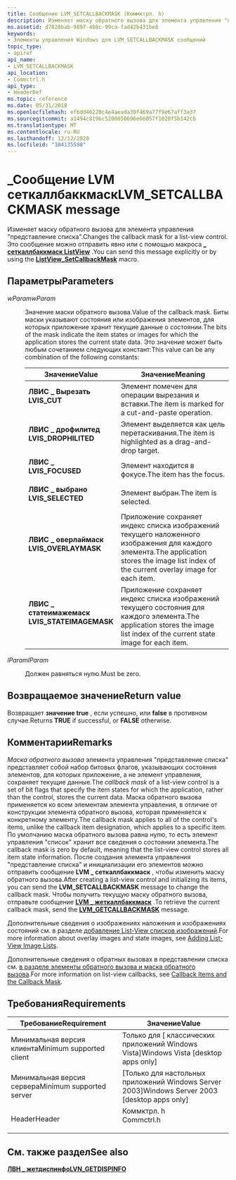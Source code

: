 ```yaml
---
title: Сообщение LVM_SETCALLBACKMASK (Коммктрл. h)
description: Изменяет маску обратного вызова для элемента управления "представление списка". Это сообщение можно отправить явно или с помощью \_ макроса Сеткаллбаккмаск ListView.
ms.assetid: d7828bab-9897-408c-99ca-fad42b431be8
keywords:
- Элементы управления Windows для LVM_SETCALLBACKMASK сообщений
topic_type:
- apiref
api_name:
- LVM_SETCALLBACKMASK
api_location:
- Commctrl.h
api_type:
- HeaderDef
ms.topic: reference
ms.date: 05/31/2018
ms.openlocfilehash: ef6dd46228c4e4aeada30f469a77f9e67aff3a37
ms.sourcegitcommit: a1494c819bc5200050696e66057f1020f5b142cb
ms.translationtype: MT
ms.contentlocale: ru-RU
ms.lasthandoff: 12/12/2020
ms.locfileid: "104135598"
---
```

# <a name="lvm_setcallbackmask-message"></a><span data-ttu-id="f7083-105">\_Сообщение LVM сеткаллбаккмаск</span><span class="sxs-lookup"><span data-stu-id="f7083-105">LVM\_SETCALLBACKMASK message</span></span>

<span data-ttu-id="f7083-106">Изменяет маску обратного вызова для элемента управления "представление списка".</span><span class="sxs-lookup"><span data-stu-id="f7083-106">Changes the callback mask for a list-view control.</span></span> <span data-ttu-id="f7083-107">Это сообщение можно отправить явно или с помощью макроса [**\_ сеткаллбаккмаск ListView**](/windows/desktop/api/Commctrl/nf-commctrl-listview_setcallbackmask) .</span><span class="sxs-lookup"><span data-stu-id="f7083-107">You can send this message explicitly or by using the [**ListView\_SetCallbackMask**](/windows/desktop/api/Commctrl/nf-commctrl-listview_setcallbackmask) macro.</span></span>

## <a name="parameters"></a><span data-ttu-id="f7083-108">Параметры</span><span class="sxs-lookup"><span data-stu-id="f7083-108">Parameters</span></span>

<dl> <dt>

<span data-ttu-id="f7083-109">*wParam*</span><span class="sxs-lookup"><span data-stu-id="f7083-109">*wParam*</span></span> 
</dt> <dd>

<span data-ttu-id="f7083-110">Значение маски обратного вызова.</span><span class="sxs-lookup"><span data-stu-id="f7083-110">Value of the callback mask.</span></span> <span data-ttu-id="f7083-111">Биты маски указывают состояния или изображения элементов, для которых приложение хранит текущие данные о состоянии.</span><span class="sxs-lookup"><span data-stu-id="f7083-111">The bits of the mask indicate the item states or images for which the application stores the current state data.</span></span> <span data-ttu-id="f7083-112">Это значение может быть любым сочетанием следующих констант:</span><span class="sxs-lookup"><span data-stu-id="f7083-112">This value can be any combination of the following constants:</span></span>



| <span data-ttu-id="f7083-113">Значение</span><span class="sxs-lookup"><span data-stu-id="f7083-113">Value</span></span>                                                                                                                                                                           | <span data-ttu-id="f7083-114">Значение</span><span class="sxs-lookup"><span data-stu-id="f7083-114">Meaning</span></span>                                                                                            |
|---------------------------------------------------------------------------------------------------------------------------------------------------------------------------------|----------------------------------------------------------------------------------------------------|
| <span id="LVIS_CUT"></span><span id="lvis_cut"></span><dl> <span data-ttu-id="f7083-115"><dt>**ЛВИС \_ Вырезать**</dt></span><span class="sxs-lookup"><span data-stu-id="f7083-115"><dt>**LVIS\_CUT**</dt></span></span> </dl>                                  | <span data-ttu-id="f7083-116">Элемент помечен для операции вырезания и вставки.</span><span class="sxs-lookup"><span data-stu-id="f7083-116">The item is marked for a cut-and-paste operation.</span></span><br/>                                       |
| <span id="LVIS_DROPHILITED"></span><span id="lvis_drophilited"></span><dl> <span data-ttu-id="f7083-117"><dt>**ЛВИС \_ дрофилитед**</dt></span><span class="sxs-lookup"><span data-stu-id="f7083-117"><dt>**LVIS\_DROPHILITED**</dt></span></span> </dl>          | <span data-ttu-id="f7083-118">Элемент выделяется как цель перетаскивания.</span><span class="sxs-lookup"><span data-stu-id="f7083-118">The item is highlighted as a drag-and-drop target.</span></span><br/>                                      |
| <span id="LVIS_FOCUSED"></span><span id="lvis_focused"></span><dl> <span data-ttu-id="f7083-119"><dt>**ЛВИС \_**</dt></span><span class="sxs-lookup"><span data-stu-id="f7083-119"><dt>**LVIS\_FOCUSED**</dt></span></span> </dl>                      | <span data-ttu-id="f7083-120">Элемент находится в фокусе.</span><span class="sxs-lookup"><span data-stu-id="f7083-120">The item has the focus.</span></span><br/>                                                                 |
| <span id="LVIS_SELECTED"></span><span id="lvis_selected"></span><dl> <span data-ttu-id="f7083-121"><dt>**ЛВИС \_ выбрано**</dt></span><span class="sxs-lookup"><span data-stu-id="f7083-121"><dt>**LVIS\_SELECTED**</dt></span></span> </dl>                   | <span data-ttu-id="f7083-122">Элемент выбран.</span><span class="sxs-lookup"><span data-stu-id="f7083-122">The item is selected.</span></span> <br/>                                                                  |
| <span id="LVIS_OVERLAYMASK"></span><span id="lvis_overlaymask"></span><dl> <span data-ttu-id="f7083-123"><dt>**ЛВИС \_ оверлаймаск**</dt></span><span class="sxs-lookup"><span data-stu-id="f7083-123"><dt>**LVIS\_OVERLAYMASK**</dt></span></span> </dl>          | <span data-ttu-id="f7083-124">Приложение сохраняет индекс списка изображений текущего наложенного изображения для каждого элемента.</span><span class="sxs-lookup"><span data-stu-id="f7083-124">The application stores the image list index of the current overlay image for each item.</span></span><br/> |
| <span id="LVIS_STATEIMAGEMASK"></span><span id="lvis_stateimagemask"></span><dl> <span data-ttu-id="f7083-125"><dt>**ЛВИС \_ статеимажемаск**</dt></span><span class="sxs-lookup"><span data-stu-id="f7083-125"><dt>**LVIS\_STATEIMAGEMASK**</dt></span></span> </dl> | <span data-ttu-id="f7083-126">Приложение сохраняет индекс списка изображений текущего состояния для каждого элемента.</span><span class="sxs-lookup"><span data-stu-id="f7083-126">The application stores the image list index of the current state image for each item.</span></span> <br/>  |



 

</dd> <dt>

<span data-ttu-id="f7083-127">*lParam*</span><span class="sxs-lookup"><span data-stu-id="f7083-127">*lParam*</span></span> 
</dt> <dd><span data-ttu-id="f7083-128">Должен равняться нулю.</span><span class="sxs-lookup"><span data-stu-id="f7083-128">Must be zero.</span></span></dd> </dl>

## <a name="return-value"></a><span data-ttu-id="f7083-129">Возвращаемое значение</span><span class="sxs-lookup"><span data-stu-id="f7083-129">Return value</span></span>

<span data-ttu-id="f7083-130">Возвращает **значение true** , если успешно, или **false** в противном случае.</span><span class="sxs-lookup"><span data-stu-id="f7083-130">Returns **TRUE** if successful, or **FALSE** otherwise.</span></span>

## <a name="remarks"></a><span data-ttu-id="f7083-131">Комментарии</span><span class="sxs-lookup"><span data-stu-id="f7083-131">Remarks</span></span>

<span data-ttu-id="f7083-132">*Маска обратного вызова* элемента управления "представление списка" представляет собой набор битовых флагов, указывающих состояния элементов, для которых приложение, а не элемент управления, сохраняет текущие данные.</span><span class="sxs-lookup"><span data-stu-id="f7083-132">The *callback mask* of a list-view control is a set of bit flags that specify the item states for which the application, rather than the control, stores the current data.</span></span> <span data-ttu-id="f7083-133">Маска обратного вызова применяется ко всем элементам элемента управления, в отличие от конструкции элемента обратного вызова, которая применяется к конкретному элементу.</span><span class="sxs-lookup"><span data-stu-id="f7083-133">The callback mask applies to all of the control's items, unlike the callback item designation, which applies to a specific item.</span></span> <span data-ttu-id="f7083-134">По умолчанию маска обратного вызова равна нулю, то есть элемент управления "список" хранит все сведения о состоянии элемента.</span><span class="sxs-lookup"><span data-stu-id="f7083-134">The callback mask is zero by default, meaning that the list-view control stores all item state information.</span></span> <span data-ttu-id="f7083-135">После создания элемента управления "представление списка" и инициализации его элементов можно отправить сообщение **LVM \_ сеткаллбаккмаск** , чтобы изменить маску обратного вызова.</span><span class="sxs-lookup"><span data-stu-id="f7083-135">After creating a list-view control and initializing its items, you can send the **LVM\_SETCALLBACKMASK** message to change the callback mask.</span></span> <span data-ttu-id="f7083-136">Чтобы получить текущую маску обратного вызова, отправьте сообщение [**LVM \_ жеткаллбаккмаск**](lvm-getcallbackmask.md) .</span><span class="sxs-lookup"><span data-stu-id="f7083-136">To retrieve the current callback mask, send the [**LVM\_GETCALLBACKMASK**](lvm-getcallbackmask.md) message.</span></span>

<span data-ttu-id="f7083-137">Дополнительные сведения о изображениях наложения и изображениях состояний см. в разделе [добавление List-View списков изображений](using-list-view-controls.md).</span><span class="sxs-lookup"><span data-stu-id="f7083-137">For more information about overlay images and state images, see [Adding List-View Image Lists](using-list-view-controls.md).</span></span>

<span data-ttu-id="f7083-138">Дополнительные сведения о обратных вызовах в представлении списка см. [в разделе элементы обратного вызова и маска обратного вызова](list-view-controls-overview.md).</span><span class="sxs-lookup"><span data-stu-id="f7083-138">For more information on list-view callbacks, see [Callback Items and the Callback Mask](list-view-controls-overview.md).</span></span>

## <a name="requirements"></a><span data-ttu-id="f7083-139">Требования</span><span class="sxs-lookup"><span data-stu-id="f7083-139">Requirements</span></span>



| <span data-ttu-id="f7083-140">Требование</span><span class="sxs-lookup"><span data-stu-id="f7083-140">Requirement</span></span> | <span data-ttu-id="f7083-141">Значение</span><span class="sxs-lookup"><span data-stu-id="f7083-141">Value</span></span> |
|-------------------------------------|---------------------------------------------------------------------------------------|
| <span data-ttu-id="f7083-142">Минимальная версия клиента</span><span class="sxs-lookup"><span data-stu-id="f7083-142">Minimum supported client</span></span><br/> | <span data-ttu-id="f7083-143">Только для \[ классических приложений Windows Vista\]</span><span class="sxs-lookup"><span data-stu-id="f7083-143">Windows Vista \[desktop apps only\]</span></span><br/>                                        |
| <span data-ttu-id="f7083-144">Минимальная версия сервера</span><span class="sxs-lookup"><span data-stu-id="f7083-144">Minimum supported server</span></span><br/> | <span data-ttu-id="f7083-145">\[Только для настольных приложений Windows Server 2003\]</span><span class="sxs-lookup"><span data-stu-id="f7083-145">Windows Server 2003 \[desktop apps only\]</span></span><br/>                                  |
| <span data-ttu-id="f7083-146">Header</span><span class="sxs-lookup"><span data-stu-id="f7083-146">Header</span></span><br/>                   | <dl> <span data-ttu-id="f7083-147"><dt>Коммктрл. h</dt></span><span class="sxs-lookup"><span data-stu-id="f7083-147"><dt>Commctrl.h</dt></span></span> </dl> |



## <a name="see-also"></a><span data-ttu-id="f7083-148">См. также раздел</span><span class="sxs-lookup"><span data-stu-id="f7083-148">See also</span></span>

<dl> <dt>

[<span data-ttu-id="f7083-149">**ЛВН \_ жетдиспинфо**</span><span class="sxs-lookup"><span data-stu-id="f7083-149">**LVN\_GETDISPINFO**</span></span>](lvn-getdispinfo.md)
</dt> </dl>

 

 





